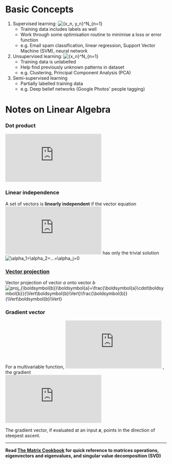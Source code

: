 # Basic Concepts
1. Supervised learning:
![\{x_n, y_n\}^N_{n=1}
](https://render.githubusercontent.com/render/math?math=%5Cdisplaystyle+%5C%7Bx_n%2C+y_n%5C%7D%5EN_%7Bn%3D1%7D%0A)
    - Training data includes labels as well
    - Work through some optimisation routine to minimise a loss or error function
    - e.g. Email spam classification, linear regression, Support Vector Machine (SVM), neural network
2. Unsupervised learning:
![\{x_n\}^N_{n=1}
](https://render.githubusercontent.com/render/math?math=%5Cdisplaystyle+%5C%7Bx_n%5C%7D%5EN_%7Bn%3D1%7D%0A)
    - Training data is unlabelled
    - Help find previously unknown patterns in dataset
    - e.g. Clustering, Principal Component Analysis (PCA)
3. Semi-supervised learning
    - Partially labelled training data
    - e.g. Deep belief networks (Google Photos' people tagging)

# Notes on Linear Algebra
### Dot product
![\boldsymbol{w}\cdot\boldsymbol{x}=\Vert\boldsymbol{w}\Vert\Vert\boldsymbol{x}\Vert\cos\theta](https://latex.codecogs.com/svg.latex?%5Cinline%20%5Clarge%20%5Cboldsymbol%7Bw%7D%5Ccdot%5Cboldsymbol%7Bx%7D%3D%5CVert%5Cboldsymbol%7Bw%7D%5CVert%5CVert%5Cboldsymbol%7Bx%7D%5CVert%5Ccos%5Ctheta)

### Linear independence
A set of vectors is **linearly independent** if the vector equation \
![\sum_j\alpha_j\boldsymbol{x}_j=\mathbf{0}](https://latex.codecogs.com/svg.latex?%5Cinline%20%5Clarge%20%5Csum_j%5Calpha_j%5Cboldsymbol%7Bx%7D_j%3D%5Cmathbf%7B0%7D)
has only the trivial solution
![\alpha_1=\alpha_2=...=\alpha_j=0](https://latex.codecogs.com/svg.latex?\inline&space;\large&space;\alpha_1=\alpha_2=...=\alpha_j=0)

### [Vector projection](https://en.wikipedia.org/wiki/Vector_projection)
Vector projection of vector _a_ onto vector _b_ \
![proj_{\boldsymbol{b}}\boldsymbol{a}=\frac{\boldsymbol{a}\cdot\boldsymbol{b}}{\Vert\boldsymbol{b}\Vert}\frac{\boldsymbol{b}}{\Vert\boldsymbol{b}\Vert}](https://latex.codecogs.com/svg.latex?\large&space;proj_{\boldsymbol{b}}\boldsymbol{a}=\frac{\boldsymbol{a}\cdot\boldsymbol{b}}{\Vert\boldsymbol{b}\Vert}\frac{\boldsymbol{b}}{\Vert\boldsymbol{b}\Vert})



### Gradient vector
For a multivariable function,
![f(x_1,x_2,...,x_n)](https://latex.codecogs.com/svg.latex?%5Cinline%20%5Clarge%20f%28x_1%2Cx_2%2C...%2Cx_n%29)
, the gradient \
![\nabla f=
\begin{bmatrix}
\frac{\partial f}{\partial x_1}\\
\frac{\partial f}{\partial x_2}\\
\vdots
\end{bmatrix}](https://latex.codecogs.com/svg.latex?%5Clarge%20%5Cnabla%20f%3D%20%5Cbegin%7Bbmatrix%7D%20%5Cfrac%7B%5Cpartial%20f%7D%7B%5Cpartial%20x_1%7D%5C%5C%20%5Cfrac%7B%5Cpartial%20f%7D%7B%5Cpartial%20x_2%7D%5C%5C%20%5Cvdots%20%5Cend%7Bbmatrix%7D)

The gradient vector, if evaluated at an input **_x_**, points in the direction of steepest ascent.

---

**Read [The Matrix Cookbook](../files/matrixcookbook.pdf) for quick reference to matrices operations, eigenvectors and eigenvalues, and singular value decomposition (SVD)**
